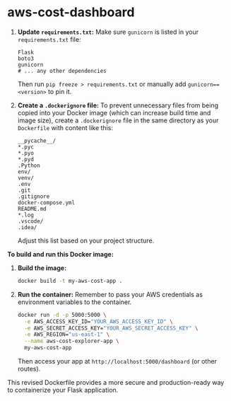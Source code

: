 # aws-cost-dashboard
1.  **Update `requirements.txt`:**
    Make sure `gunicorn` is listed in your `requirements.txt` file:
    ```
    Flask
    boto3
    gunicorn
    # ... any other dependencies
    ```
    Then run `pip freeze > requirements.txt` or manually add `gunicorn==<version>` to pin it.

2.  **Create a `.dockerignore` file:**
    To prevent unnecessary files from being copied into your Docker image (which can increase build time and image size), create a `.dockerignore` file in the same directory as your `Dockerfile` with content like this:
    ```
    __pycache__/
    *.pyc
    *.pyo
    *.pyd
    .Python
    env/
    venv/
    .env
    .git
    .gitignore
    docker-compose.yml
    README.md
    *.log
    .vscode/
    .idea/
    ```
    Adjust this list based on your project structure.

**To build and run this Docker image:**

1.  **Build the image:**
    ```bash
    docker build -t my-aws-cost-app .
    ```
2.  **Run the container:**
    Remember to pass your AWS credentials as environment variables to the container.
    ```bash
    docker run -d -p 5000:5000 \
      -e AWS_ACCESS_KEY_ID="YOUR_AWS_ACCESS_KEY_ID" \
      -e AWS_SECRET_ACCESS_KEY="YOUR_AWS_SECRET_ACCESS_KEY" \
      -e AWS_REGION="us-east-1" \
      --name aws-cost-explorer-app \
      my-aws-cost-app
    ```
    Then access your app at `http://localhost:5000/dashboard` (or other routes).

This revised Dockerfile provides a more secure and production-ready way to containerize your Flask application.